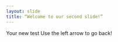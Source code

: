```yaml
---
layout: slide
title: “Welcome to our second slide!”
---
```

Your new test 
Use the left arrow to go back!
